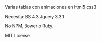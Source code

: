 Varias tablas con animaciones en html5 css3

Necesita:
BS 4.3
Jquery 3.3.1

No NPM, Bower o Ruby.

MIT License
